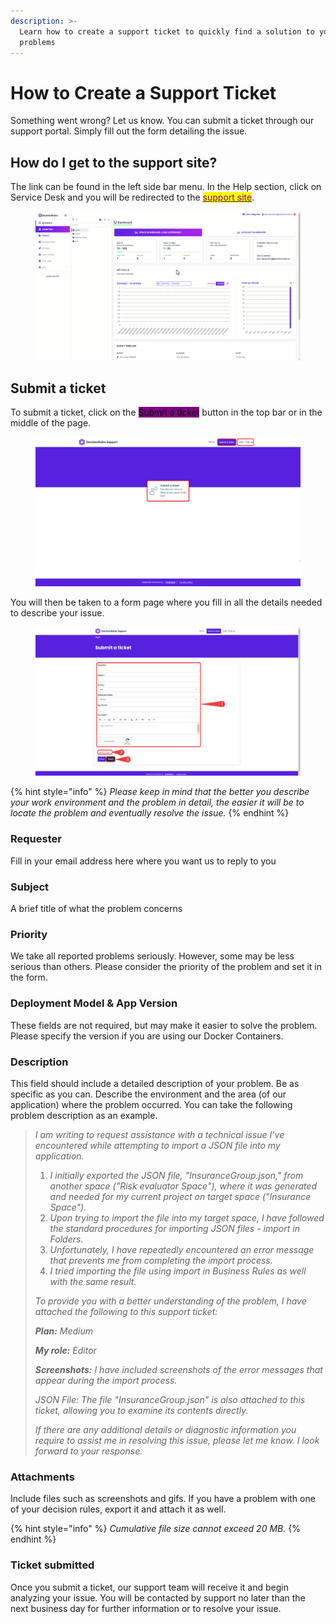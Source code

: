 ```yaml
---
description: >-
  Learn how to create a support ticket to quickly find a solution to your
  problems
---
```


# How to Create a Support Ticket

Something went wrong? Let us know. You can submit a ticket through our support portal. Simply fill out the form detailing the issue.

## How do I get to the support site?

The link can be found in the left side bar menu. In the Help section, click on Service Desk and you will be redirected to the [<mark style="color:purple;">support site</mark>](https://support.decisionrules.io/support/home).

<figure><img src="../.gitbook/assets/tosupportdesk.gif" alt=""><figcaption></figcaption></figure>

## Submit a ticket

To submit a ticket, click on the <mark style="background-color:purple;">Submit a ticket</mark> button in the top bar or in the middle of the page.

<figure><img src="../.gitbook/assets/supportlanding.png" alt=""><figcaption></figcaption></figure>

You will then be taken to a form page where you fill in all the details needed to describe your issue.

<figure><img src="../.gitbook/assets/ticketform (1).png" alt=""><figcaption></figcaption></figure>

{% hint style="info" %}
_Please keep in mind that the better you describe your work environment and the problem in detail, the easier it will be to locate the problem and eventually resolve the issue._
{% endhint %}

### Requester

Fill in your email address here where you want us to reply to you

### Subject

A brief title of what the problem concerns

### Priority

We take all reported problems seriously. However, some may be less serious than others. Please consider the priority of the problem and set it in the form.

### Deployment Model & App Version

These fields are not required, but may make it easier to solve the problem. Please specify the version if you are using our Docker Containers.

### Description

This field should include a detailed description of your problem. Be as specific as you can. Describe the environment and the area (of our application) where the problem occurred. You can take the following problem description as an example.

> _I am writing to request assistance with a technical issue I've encountered while attempting to import a JSON file into my application._
>
>
>
> 1. _I initially exported the JSON file, "InsuranceGroup.json," from another space ("Risk evaluator Space"), where it was generated and needed for my current project on target space ("Insurance Space")._&#x20;
> 2. _Upon trying to import the file into my target space, I have followed the standard procedures for importing JSON files - import in Folders._
> 3. _Unfortunately, I have repeatedly encountered an error message that prevents me from completing the import process._
> 4. _I tried importing the file using import in Business Rules as well with the same result._
>
>
>
> _To provide you with a better understanding of the problem, I have attached the following to this support ticket:_
>
> _**Plan:** Medium_
>
> _**My role:** Editor_
>
> _**Screenshots:** I have included screenshots of the error messages that appear during the import process._
>
>
>
> _JSON File: The file "InsuranceGroup.json" is also attached to this ticket, allowing you to examine its contents directly._
>
>
>
> _If there are any additional details or diagnostic information you require to assist me in resolving this issue, please let me know. I look forward to your response._

### Attachments

Include files such as screenshots and gifs. If you have a problem with one of your decision rules, export it and attach it as well.

{% hint style="info" %}
_Cumulative file size cannot exceed 20 MB._
{% endhint %}

### Ticket submitted

Once you submit a ticket, our support team will receive it and begin analyzing your issue. You will be contacted by support no later than the next business day for further information or to resolve your issue.
